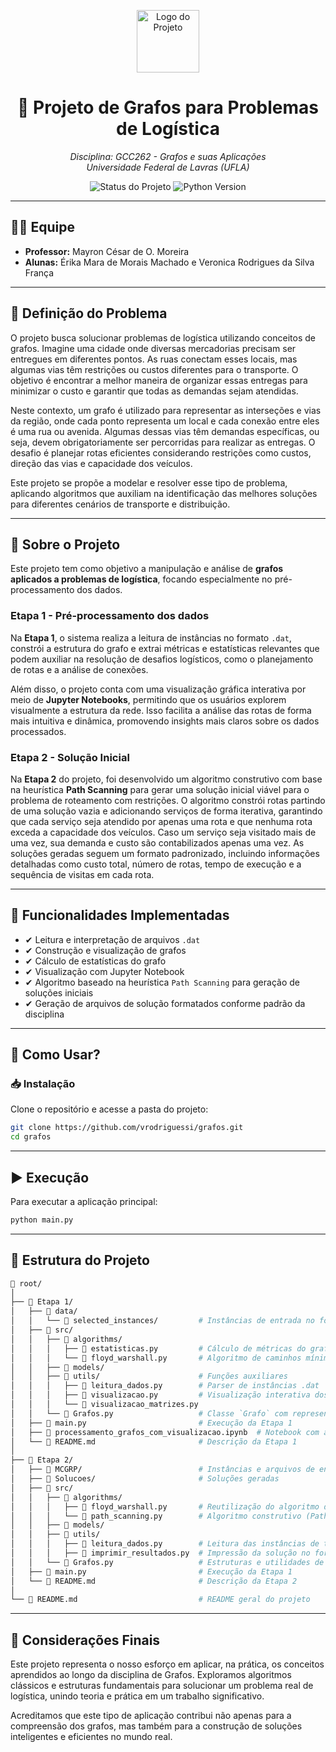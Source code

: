 <p align="center">
  <img src="https://img.icons8.com/fluency/96/graph.png" width="100" alt="Logo do Projeto"/>
</p>

<h1 align="center">🚀 Projeto de Grafos para Problemas de Logística</h1>

<p align="center">
  <i>Disciplina: GCC262 - Grafos e suas Aplicações</i><br>
  <i>Universidade Federal de Lavras (UFLA)</i>
</p>

<p align="center">
  <img src="https://img.shields.io/badge/status-em%20desenvolvimento-blue" alt="Status do Projeto"/>
  <img src="https://img.shields.io/badge/python-3.13.2-blue.svg" alt="Python Version"/>
</p>

---

## 👩‍💻 Equipe

- **Professor:** Mayron César de O. Moreira  
- **Alunas:** Érika Mara de Morais Machado e Veronica Rodrigues da Silva França

---

## 🎯 Definição do Problema

O projeto busca solucionar problemas de logística utilizando conceitos de grafos. Imagine uma cidade onde diversas mercadorias precisam ser entregues em diferentes pontos. As ruas conectam esses locais, mas algumas vias têm restrições ou custos diferentes para o transporte. O objetivo é encontrar a melhor maneira de organizar essas entregas para minimizar o custo e garantir que todas as demandas sejam atendidas.

Neste contexto, um grafo é utilizado para representar as interseções e vias da região, onde cada ponto representa um local e cada conexão entre eles é uma rua ou avenida. Algumas dessas vias têm demandas específicas, ou seja, devem obrigatoriamente ser percorridas para realizar as entregas. O desafio é planejar rotas eficientes considerando restrições como custos, direção das vias e capacidade dos veículos.

Este projeto se propõe a modelar e resolver esse tipo de problema, aplicando algoritmos que auxiliam na identificação das melhores soluções para diferentes cenários de transporte e distribuição.

---

## 📌 Sobre o Projeto

Este projeto tem como objetivo a manipulação e análise de **grafos aplicados a problemas de logística**, focando especialmente no pré-processamento dos dados.

### Etapa 1 - Pré-processamento dos dados

Na **Etapa 1**, o sistema realiza a leitura de instâncias no formato `.dat`, constrói a estrutura do grafo e extrai métricas e estatísticas relevantes que podem auxiliar na resolução de desafios logísticos, como o planejamento de rotas e a análise de conexões.

Além disso, o projeto conta com uma visualização gráfica interativa por meio de **Jupyter Notebooks**, permitindo que os usuários explorem visualmente a estrutura da rede. Isso facilita a análise das rotas de forma mais intuitiva e dinâmica, promovendo insights mais claros sobre os dados processados.

### Etapa 2 - Solução Inicial

Na **Etapa 2** do projeto, foi desenvolvido um algoritmo construtivo com base na heurística **Path Scanning** para gerar uma solução inicial viável para o problema de roteamento com restrições. 
O algoritmo constrói rotas partindo de uma solução vazia e adicionando serviços de forma iterativa, garantindo que cada serviço seja atendido por apenas uma rota e que nenhuma rota exceda a capacidade dos veículos. Caso um serviço seja visitado mais de uma vez, sua demanda e custo são contabilizados apenas uma vez. 
As soluções geradas seguem um formato padronizado, incluindo informações detalhadas como custo total, número de rotas, tempo de execução e a sequência de visitas em cada rota.

---

## 🔧 Funcionalidades Implementadas

- ✔ Leitura e interpretação de arquivos `.dat`
- ✔ Construção e visualização de grafos
- ✔ Cálculo de estatísticas do grafo
- ✔ Visualização com Jupyter Notebook
- ✔ Algoritmo baseado na heurística `Path Scanning` para geração de soluções iniciais
- ✔ Geração de arquivos de solução formatados conforme padrão da disciplina

---

## 🚀 Como Usar?

### 📥 Instalação

Clone o repositório e acesse a pasta do projeto:

```bash
git clone https://github.com/vrodriguessi/grafos.git
cd grafos
```
---
## ▶️ Execução

Para executar a aplicação principal:
```bash
python main.py
```
---
## 📂 Estrutura do Projeto
```bash
📁 root/
│
├── 📁 Etapa 1/
│   ├── 📁 data/
│   │   └── 📁 selected_instances/         # Instâncias de entrada no formato .dat
│   ├── 📁 src/
│   │   ├── 📁 algorithms/
│   │   │   ├── 📄 estatisticas.py         # Cálculo de métricas do grafo
│   │   │   └── 📄 floyd_warshall.py       # Algoritmo de caminhos mínimos
│   │   ├── 📁 models/                     
│   │   ├── 📁 utils/                      # Funções auxiliares
│   │   │   ├── 📄 leitura_dados.py        # Parser de instâncias .dat
│   │   │   ├── 📄 visualizacao.py         # Visualização interativa dos grafos
│   │   │   └── 📄 visualizacao_matrizes.py
│   │   └── 📄 Grafos.py                   # Classe `Grafo` com representação e métodos
│   ├── 📄 main.py                         # Execução da Etapa 1
│   ├── 📄 processamento_grafos_com_visualizacao.ipynb  # Notebook com análise visual
│   └── 📄 README.md                       # Descrição da Etapa 1
│
├── 📁 Etapa 2/
│   ├── 📁 MCGRP/                          # Instâncias e arquivos de entrada
│   ├── 📁 Solucoes/                       # Soluções geradas 
│   ├── 📁 src/
│   │   ├── 📁 algorithms/                 
│   │   │   ├── 📄 floyd_warshall.py       # Reutilização do algoritmo de caminhos mínimos
│   │   │   └── 📄 path_scanning.py        # Algoritmo construtivo (Path Scanning)
│   │   ├── 📁 models/                     
│   │   ├── 📁 utils/
│   │   │   ├── 📄 leitura_dados.py        # Leitura das instâncias de teste da Etapa 2
│   │   │   ├── 📄 imprimir_resultados.py  # Impressão da solução no formato exigido
│   │   └── 📄 Grafos.py                   # Estruturas e utilidades de grafo
│   ├── 📄 main.py                         # Execução da Etapa 1
│   └── 📄 README.md                       # Descrição da Etapa 2
│
└── 📄 README.md                           # README geral do projeto


```
---
## 💬 Considerações Finais
Este projeto representa o nosso esforço em aplicar, na prática, os conceitos aprendidos ao longo da disciplina de Grafos. Exploramos algoritmos clássicos e estruturas fundamentais para solucionar um problema real de logística, unindo teoria e prática em um trabalho significativo.

Acreditamos que este tipo de aplicação contribui não apenas para a compreensão dos grafos, mas também para a construção de soluções inteligentes e eficientes no mundo real.



